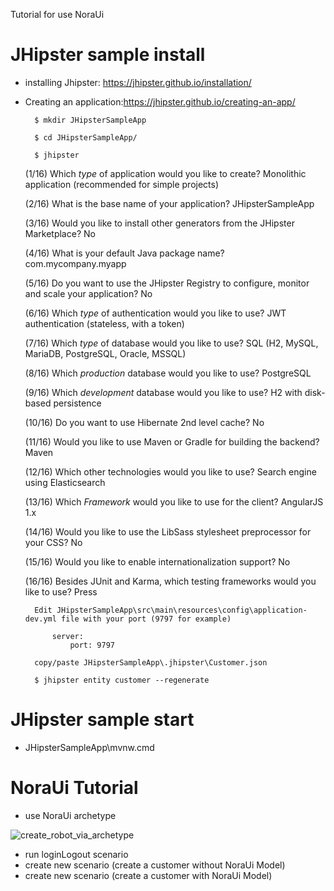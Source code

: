 Tutorial for use NoraUi

# JHipster sample install

* installing Jhipster: https://jhipster.github.io/installation/
* Creating an application:https://jhipster.github.io/creating-an-app/

        $ mkdir JHipsterSampleApp
    
        $ cd JHipsterSampleApp/
    
        $ jhipster
    
    (1/16) Which *type* of application would you like to create? Monolithic application (recommended for simple projects)
    
    (2/16) What is the base name of your application? JHipsterSampleApp
    
    (3/16) Would you like to install other generators from the JHipster Marketplace? No
    
    (4/16) What is your default Java package name? com.mycompany.myapp
    
    (5/16) Do you want to use the JHipster Registry to configure, monitor and scale your application? No
    
    (6/16) Which *type* of authentication would you like to use? JWT authentication (stateless, with a token)
    
    (7/16) Which *type* of database would you like to use? SQL (H2, MySQL, MariaDB, PostgreSQL, Oracle, MSSQL)
    
    (8/16) Which *production* database would you like to use? PostgreSQL
    
    (9/16) Which *development* database would you like to use? H2 with disk-based persistence
    
    (10/16) Do you want to use Hibernate 2nd level cache? No
    
    (11/16) Would you like to use Maven or Gradle for building the backend? Maven
    
    (12/16) Which other technologies would you like to use? Search engine using Elasticsearch
    
    (13/16) Which *Framework* would you like to use for the client? AngularJS 1.x
    
    (14/16) Would you like to use the LibSass stylesheet preprocessor for your CSS? No
    
    (15/16) Would you like to enable internationalization support? No
    
    (16/16) Besides JUnit and Karma, which testing frameworks would you like to use? Press <enter>
    
        Edit JHipsterSampleApp\src\main\resources\config\application-dev.yml file with your port (9797 for example)
        
            server:
                port: 9797
        
        copy/paste JHipsterSampleApp\.jhipster\Customer.json
    
        $ jhipster entity customer --regenerate

# JHipster sample start

* JHipsterSampleApp\mvnw.cmd

# NoraUi Tutorial

* use NoraUi archetype

![create_robot_via_archetype](https://noraui.github.io/img/create_robot_via_archetype.gif)

* run loginLogout scenario
* create new scenario (create a customer without NoraUi Model)
* create new scenario (create a customer with NoraUi Model)
